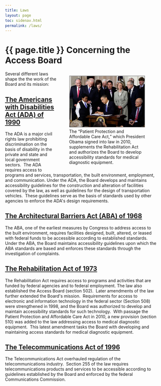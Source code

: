 ```yaml
---
title: Laws 
layout: page
toc: sidenav.html
permalink: /laws/
---
```


# {{ page.title }} Concerning the Access Board

<figure style="display:inling; width:50%; float:right">
  <img src="../img/aca-bill-signing.jpg" alt="photo of President Barak Obama signing the Affordable Care Act">
  <figcaption>
    The <q>Patient Protection and Affordable Care Act,</q> which President Obama signed into law in 2010, supplements the Rehabilitation Act and authorizes the Board to develop accessibility standards for medical diagnostic equipment.
  </figcaption>
</figure>

Several different laws shape the the work of the Board and its mission:

## [The Americans with Disabilities Act (ADA) of 1990](ada.html)

The ADA  is a major civil rights law prohibiting discrimination on the basis of disability in the private and state and local government sectors.&nbsp;
The ADA requires access to programs and services, transportation, the built environment, employment, and communication. Under the ADA, the Board develops and maintains accessibility guidelines for the construction and alteration of facilities covered by the law, as well as guidelines for the design of transportation vehicles.&nbsp;
These guidelines serve as the basis of standards used by other agencies to enforce the ADA's design requirements.

## [The Architectural Barriers Act (ABA) of 1968](aba.html)

The ABA, one of the earliest measures by Congress to address access to the built environment, requires facilities designed, built, altered, or leased with federal funds to be accessible according to established standards.&nbsp;
Under the ABA, the Board maintains accessibility guidelines upon which the ABA standards are based and enforces these standards through the investigation of complaints.

## [The Rehabilitation Act of 1973](ra.html)

The Rehabilitation Act requires access to programs and activities that are funded by federal agencies and to federal employment. The law also established the Access Board (section 502).&nbsp;
Later amendments of the law further extended the Board's mission.&nbsp;
Requirements for access to electronic and information technology in the federal sector (Section 508) were strengthened in 1998, and the Board was authorized to develop and maintain accessibility standards for such technology.&nbsp;
With passage the Patient Protection and Affordable Care Act in 2010, a new provision (section 510) was added to the law addressing access to medical diagnostic equipment.&nbsp;
This latest amendment tasks the Board with developing and maintaining access standards for medical diagnostic equipment.

## [The Telecommunications Act of 1996](ta.html)

The Telecommunications Act overhauled regulation of the telecommunications industry.&nbsp;
Section 255 of the law requires telecommunications products and services to be accessible according to guidelines established by the Board and enforced by the federal Communications Commission.
